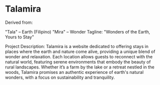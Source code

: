 # Talamira

Derived from:

"Tala" – Earth (Filipino)
"Mira" – Wonder
Tagline:
"Wonders of the Earth, Yours to Stay"

Project Description:
Talamira is a website dedicated to offering stays in places where the earth and nature come alive, providing a unique blend of wonder and relaxation. Each location allows guests to reconnect with the natural world, featuring serene environments that embody the beauty of rural landscapes. Whether it’s a farm by the lake or a retreat nestled in the woods, Talamira promises an authentic experience of earth's natural wonders, with a focus on sustainability and tranquility.
